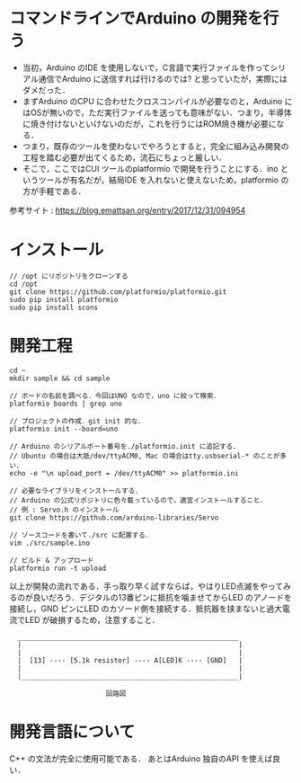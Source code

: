 # コマンドラインでArduino の開発を行う

 - 当初，Arduino のIDE を使用しないで，C言語で実行ファイルを作ってシリアル通信でArduino に送信すれば行けるのでは? と思っていたが，実際にはダメだった．
 - まずArduino のCPU に合わせたクロスコンパイルが必要なのと，Arduino にはOSが無いので，ただ実行ファイルを送っても意味がない．つまり，半導体に焼き付けないといけないのだが，これを行うにはROM焼き機が必要になる．
 - つまり，既存のツールを使わないでやろうとすると，完全に組み込み開発の工程を踏む必要が出てくるため，流石にちょっと厳しい．
 - そこで，ここではCUI ツールのplatformio で開発を行うことにする．ino というツールが有名だが，結局IDE を入れないと使えないため，platformio の方が手軽である．

参考サイト : https://blog.emattsan.org/entry/2017/12/31/094954

# インストール
```
// /opt にリポジトリをクローンする
cd /opt
git clone https://github.com/platformio/platformio.git
sudo pip install platformio
sudo pip install scons
```

# 開発工程
```
cd ~
mkdir sample && cd sample

// ボードの名前を調べる．今回はUNO なので，uno に絞って検索．
platformio boards | grep uno

// プロジェクトの作成．git init 的な．
platformio init --board=uno

// Arduino のシリアルポート番号を./platformio.init に追記する．
// Ubuntu の場合は大抵/dev/ttyACM0, Mac の場合はtty.usbserial-* のことが多い．
echo -e "\n upload_port = /dev/ttyACM0" >> platformio.ini

// 必要なライブラリをインストールする．
// Arduino の公式リポジトリに色々載っているので，適宜インストールすること．
// 例 : Servo.h のインストール
git clone https://github.com/arduino-libraries/Servo

// ソースコードを書いて./src に配置する．
vim ./src/sample.ino

// ビルド & アップロード
platformio run -t upload
```

以上が開発の流れである．手っ取り早く試すならば，やはりLED点滅をやってみるのが良いだろう．デジタルの13番ピンに抵抗を噛ませてからLED のアノードを接続し，GND ピンにLED のカソード側を接続する．抵抗器を挟まないと過大電流でLED が破損するため，注意すること．

```
  _______________________________________________________
  |                                                      |
  |                                                      |
  |  [13] ---- [5.1k resistor] ---- A[LED]K ---- [GND]   |
  |                                                      |
  |______________________________________________________|

                        回路図
```

# 開発言語について
C++ の文法が完全に使用可能である．
あとはArduino 独自のAPI を使えば良い．
